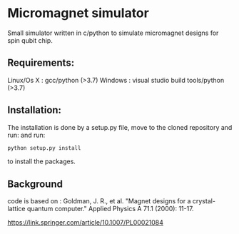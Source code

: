 # Micromagnet simulator
Small simulator written in c/python to simulate micromagnet designs for spin qubit chip.


## Requirements:
Linux/Os X : gcc/python (>3.7)
Windows : visual studio build tools/python (>3.7)

## Installation:
The installation is done by a setup.py file, move to the cloned repository and run:
and run:
```bash
python setup.py install
```
to install the packages.

## Background
code is based on :
Goldman, J. R., et al. "Magnet designs for a crystal-lattice quantum computer." Applied Physics A 71.1 (2000): 11-17.

https://link.springer.com/article/10.1007/PL00021084
